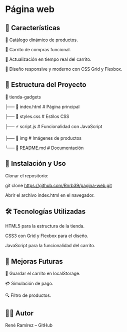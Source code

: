 <h1>Página web</h1>

<h2>🚀 Características</h2>

📌 Catálogo dinámico de productos.

🛒 Carrito de compras funcional.

🔄 Actualización en tiempo real del carrito.

🎨 Diseño responsive y moderno con CSS Grid y Flexbox.

<h2>📁 Estructura del Proyecto</h2>

<p>📂 tienda-gadgets</p>
<p>├── 📄 index.html       # Página principal</p>
<p>├── 🎨 styles.css       # Estilos CSS</p>
<p>├── ⚡ script.js        # Funcionalidad con JavaScript</p>
<p>├── 📂 img             # Imágenes de productos</p>
<p>└── 📄 README.md       # Documentación</p>

<h2>📌 Instalación y Uso</h2>

Clonar el repositorio:

git clone https://github.com/Rnrb39/pagina-web.git

Abrir el archivo index.html en el navegador.

<h2>🛠 Tecnologías Utilizadas</h2>

HTML5 para la estructura de la tienda.

CSS3 con Grid y Flexbox para el diseño.

JavaScript para la funcionalidad del carrito.

<h2>📌 Mejoras Futuras</h2>

💾 Guardar el carrito en localStorage.

💳 Simulación de pago.

🔍 Filtro de productos.

<h2>👨‍💻 Autor</h2>

René Ramírez – GitHub
